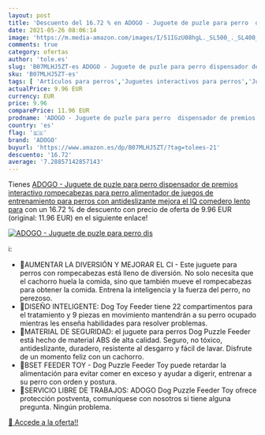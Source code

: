 ```yaml
---
layout: post
title: 'Descuento del 16.72 % en ADOGO - Juguete de puzle para perro  dis'
date: 2021-05-26 08:06:14
image: 'https://m.media-amazon.com/images/I/51IGzU08hgL._SL500_._SL400_.jpg'
comments: true
category: ofertas
author: 'tole.es'
slug: 'B07MLHJ5ZT-es ADOGO - Juguete de puzle para perro dispensador de premios...'
sku: 'B07MLHJ5ZT-es'
tags: [ 'Artículos para perros','Juguetes interactivos para perros','Juguetes para perros','Productos para mascotas','adogo','rompecabezas', ]
actualPrice: 9.96 EUR
currency: EUR
price: 9.96
comparePrice: 11.96 EUR
prodname: 'ADOGO - Juguete de puzle para perro  dispensador de premios interactivo  rompecabezas para perro  alimentador de juegos de entrenamiento para perros con antideslizante  mejora el IQ comedero lento para'
country: 'es'
flag: '🇪🇸'
brand: 'ADOGO'
buyurl: 'https://www.amazon.es/dp/B07MLHJ5ZT/?tag=tolees-21'
descuento: '16.72'
average: '7.28857142857143'
---
```


Tienes [ADOGO - Juguete de puzle para perro  dispensador de premios interactivo  rompecabezas para perro  alimentador de juegos de entrenamiento para perros con antideslizante  mejora el IQ comedero lento para](https://www.amazon.es/dp/B07MLHJ5ZT/?tag=tolees-21) con un 16.72 % de descuento con precio de oferta de 9.96 EUR (original: 11.96 EUR) en el siguiente enlace!

[![ADOGO - Juguete de puzle para perro  dis](https://m.media-amazon.com/images/I/51IGzU08hgL._SL500_._SL400_.jpg)](https://www.amazon.es/dp/B07MLHJ5ZT/?tag=tolees-21)

ℹ️:

- 🎁AUMENTAR LA DIVERSIÓN Y MEJORAR EL CI - Este juguete para perros con rompecabezas está lleno de diversión. No solo necesita que el cachorro huela la comida, sino que también mueve el rompecabezas para obtener la comida. Entrena la inteligencia y la fuerza del perro, no perezoso.
- 🎁DISEÑO INTELIGENTE: Dog Toy Feeder tiene 22 compartimentos para el tratamiento y 9 piezas en movimiento mantendrán a su perro ocupado mientras les enseña habilidades para resolver problemas.
- 🎁MATERIAL DE SEGURIDAD: el juguete para perros Dog Puzzle Feeder está hecho de material ABS de alta calidad. Seguro, no tóxico, antideslizante, duradero, resistente al desgarro y fácil de lavar. Disfrute de un momento feliz con un cachorro.
- 🎁BSET FEEDER TOY - Dog Puzzle Feeder Toy puede retardar la alimentación para evitar comer en exceso y ayudar a digerir, entrenar a su perro con orden y postura.
- 🎁SERVICIO LIBRE DE TRABAJOS: ADOGO Dog Puzzle Feeder Toy ofrece protección postventa, comuníquese con nosotros si tiene alguna pregunta. Ningún problema.

[🛒 Accede a la oferta!!](https://www.amazon.es/dp/B07MLHJ5ZT/?tag=tolees-21)
